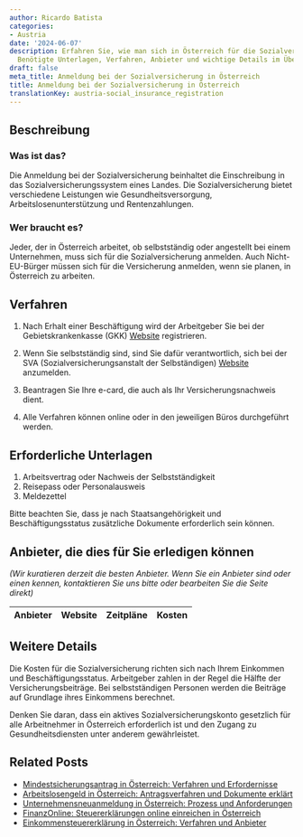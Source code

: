 ```yaml
---
author: Ricardo Batista
categories:
- Austria
date: '2024-06-07'
description: Erfahren Sie, wie man sich in Österreich für die Sozialversicherung registriert.
  Benötigte Unterlagen, Verfahren, Anbieter und wichtige Details im Überblick.
draft: false
meta_title: Anmeldung bei der Sozialversicherung in Österreich
title: Anmeldung bei der Sozialversicherung in Österreich
translationKey: austria-social_insurance_registration
---
```



## Beschreibung
### Was ist das?
Die Anmeldung bei der Sozialversicherung beinhaltet die Einschreibung in das Sozialversicherungssystem eines Landes. Die Sozialversicherung bietet verschiedene Leistungen wie Gesundheitsversorgung, Arbeitslosenunterstützung und Rentenzahlungen.

### Wer braucht es?
Jeder, der in Österreich arbeitet, ob selbstständig oder angestellt bei einem Unternehmen, muss sich für die Sozialversicherung anmelden. Auch Nicht-EU-Bürger müssen sich für die Versicherung anmelden, wenn sie planen, in Österreich zu arbeiten.

## Verfahren

1. Nach Erhalt einer Beschäftigung wird der Arbeitgeber Sie bei der Gebietskrankenkasse (GKK) [Website](https://www.sozialversicherung.at/cdscontent/?contentid=10007.670707&portal=oegkkportal) registrieren.

2. Wenn Sie selbstständig sind, sind Sie dafür verantwortlich, sich bei der SVA (Sozialversicherungsanstalt der Selbständigen) [Website](https://www.sva.or.at/cdscontent/?contentid=10007.763672&portal=svaportal) anzumelden.

3. Beantragen Sie Ihre e-card, die auch als Ihr Versicherungsnachweis dient.

4. Alle Verfahren können online oder in den jeweiligen Büros durchgeführt werden.

## Erforderliche Unterlagen

1. Arbeitsvertrag oder Nachweis der Selbstständigkeit
2. Reisepass oder Personalausweis
3. Meldezettel

Bitte beachten Sie, dass je nach Staatsangehörigkeit und Beschäftigungsstatus zusätzliche Dokumente erforderlich sein können.

## Anbieter, die dies für Sie erledigen können

_(Wir kuratieren derzeit die besten Anbieter. Wenn Sie ein Anbieter sind oder einen kennen, kontaktieren Sie uns bitte oder bearbeiten Sie die Seite direkt)_

| Anbieter | Website | Zeitpläne | Kosten |
| --------------- | --------------- | :-------------: | :-------------: |

## Weitere Details
Die Kosten für die Sozialversicherung richten sich nach Ihrem Einkommen und Beschäftigungsstatus. Arbeitgeber zahlen in der Regel die Hälfte der Versicherungsbeiträge. Bei selbstständigen Personen werden die Beiträge auf Grundlage ihres Einkommens berechnet.

Denken Sie daran, dass ein aktives Sozialversicherungskonto gesetzlich für alle Arbeitnehmer in Österreich erforderlich ist und den Zugang zu Gesundheitsdiensten unter anderem gewährleistet.


## Related Posts

- [Mindestsicherungsantrag in Österreich: Verfahren und Erfordernisse](https://tramitit.com/de/guides/austria/antrag_auf_mindestsicherung/)
- [Arbeitslosengeld in Österreich: Antragsverfahren und Dokumente erklärt](https://tramitit.com/de/guides/austria/antrag_auf_arbeitslosengeld/)
- [Unternehmensneuanmeldung in Österreich: Prozess und Anforderungen](https://tramitit.com/de/guides/austria/ummeldung_gewerbe/)
- [FinanzOnline: Steuererklärungen online einreichen in Österreich](https://tramitit.com/de/guides/austria/finanzonline_registrierung/)
- [Einkommensteuererklärung in Österreich: Verfahren und Anbieter](https://tramitit.com/de/guides/austria/einkommenssteuererklarung/)